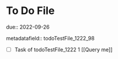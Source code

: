 # To Do File

due:: 2022-09-26

metadatafield:: todoTestFile_1222_98

- [ ] Task of todoTestFile_1222 1 [[Query me]]

